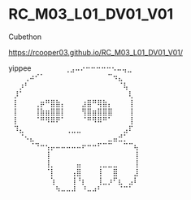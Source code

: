 # RC_M03_L01_DV01_V01
Cubethon


https://rcooper03.github.io/RC_M03_L01_DV01_V01/

yippee
⠀⠀⠀⠀⠀⠀⢀⣠⠤⠔⠒⠒⠒⠒⠒⠢⠤⢤⣀⠀⠀⠀⠀⠀⠀
⠀⠀⠀⢀⠴⠊⠁⠀⠀⠀⠀⠀⠀⠀⠀⠀⠀⠀⠀⠉⠲⣄⠀⠀⠀
⠀⠀⡰⠃⠀⠀⠀⠀⠀⠀⠀⠀⠀⠀⠀⠀⠀⠀⠀⠀⠀⠈⢧⠀⠀
⠀⡸⠁⠀⠀⠀⠀⠀⠀⠀⠀⠀⠀⠀⠀⠀⠀⠀⠀⠀⠀⠀⠀⢇⠀
⠀⡇⠀⠀⠀⢀⡶⠛⣿⣷⡄⠀⠀⠀⣰⣿⠛⢿⣷⡄⠀⠀⠀⢸⠀
⠀⡇⠀⠀⠀⢸⣷⣶⣿⣿⡇⠀⠀⠀⢻⣿⣶⣿⣿⣿⠀⠀⠀⢸⠀
⠀⡇⠀⠀⠀⠈⠛⠻⠿⠟⠁⠀⠀⠀⠈⠛⠻⠿⠛⠁⠀⠀⠀⢸⠀
⠀⠹⣄⠀⠀⠀⠀⠀⠀⠀⠀⢀⣀⣀⠀⠀⠀⠀⠀⠀⠀⠀⣠⠏⠀
⠀⠀⠈⠢⣄⠀⠀⠀⠀⠀⠀⠀⠀⠀⠀⠀⠀⠀⠀⣀⣤⣚⡁⠀⠀
⠀⠀⠀⠀⠈⠙⠒⢢⡤⠤⠤⠤⠤⠤⠖⠒⠒⠋⠉⠉⠀⠀⠉⠉⢦
⠀⠀⠀⠀⠀⠀⠀⢸⠀⠀⠀⠀⠀⠀⠀⠀⠀⠀⠀⠀⠀⠀⠀⠀⢸
⠀⠀⠀⠀⠀⠀⠀⢸⡀⠀⠀⠀⠀⣤⠀⠀⠀⢀⣀⣀⣀⠀⠀⠀⢸
⠀⠀⠀⠀⠀⠀⠀⠈⡇⠀⠀⠀⢠⣿⠀⠀⠀⢸⠀⠀⣿⠀⠀⠀⣸
⠀⠀⠀⠀⠀⠀⠀⠀⢱⠀⠀⠀⢸⠘⡆⠀⠀⢸⣀⡰⠋⣆⠀⣠⠇
⠀⠀⠀⠀⠀⠀⠀⠀⠀⠳⠤⠤⠼⠀⠘⠤⠴⠃⠀⠀⠀⠈⠉⠁⠀
